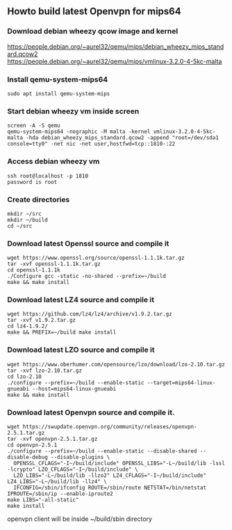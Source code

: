 ## Howto build latest Openvpn for mips64

### Download debian wheezy qcow image and kernel
https://people.debian.org/~aurel32/qemu/mips/debian_wheezy_mips_standard.qcow2  
https://people.debian.org/~aurel32/qemu/mips/vmlinux-3.2.0-4-5kc-malta

### Install qemu-system-mips64
~~~
sudo apt install qemu-system-mips 
~~~

### Start debian wheezy vm inside screen
~~~
screen -A -S qemu
qemu-system-mips64 -nographic -M malta -kernel vmlinux-3.2.0-4-5kc-malta -hda debian_wheezy_mips_standard.qcow2 -append "root=/dev/sda1 console=tty0" -net nic -net user,hostfwd=tcp::1810-:22
~~~

### Access debian wheezy vm
~~~
ssh root@localhost -p 1810
password is root
~~~

### Create directories
~~~
mkdir ~/src
mkdir ~/build
cd ~/src
~~~

### Download latest Openssl source and compile it
~~~
wget https://www.openssl.org/source/openssl-1.1.1k.tar.gz
tar -xvf openssl-1.1.1k.tar.gz
cd openssl-1.1.1k
./Configure gcc -static -no-shared --prefix=~/build
make && make install
~~~

### Download latest LZ4 source and compile it
~~~
wget https://github.com/lz4/lz4/archive/v1.9.2.tar.gz
tar -xvf v1.9.2.tar.gz
cd lz4-1.9.2/
make && PREFIX=~/build make install
~~~

### Download latest LZO source and compile it
~~~
wget https://www.oberhumer.com/opensource/lzo/download/lzo-2.10.tar.gz
tar -xvf lzo-2.10.tar.gz
cd lzo-2.10
./configure --prefix=~/build --enable-static --target=mips64-linux-gnueabi --host=mips64-linux-gnueabi
make && make install
~~~

### Download latest Openvpn source and compile it.
~~~
wget https://swupdate.openvpn.org/community/releases/openvpn-2.5.1.tar.gz
tar -xvf openvpn-2.5.1.tar.gz
cd openvpn-2.5.1
./configure --prefix=~/build --enable-static --disable-shared --disable-debug --disable-plugins \
  OPENSSL_CFLAGS="-I~/build/include" OPENSSL_LIBS="-L~/build/lib -lssl -lcrypto" LZO_CFLAGS="-I~/build/include" \
  LZO_LIBS="-L~/build/lib -llzo2" LZ4_CFLAGS="-I~/build/include" LZ4_LIBS="-L~/build/lib -llz4" \
  IFCONFIG=/sbin/ifconfig ROUTE=/sbin/route NETSTAT=/bin/netstat IPROUTE=/sbin/ip --enable-iproute2
make LIBS="-all-static"
make install
~~~

openvpn client will be inside ~/build/sbin directory
